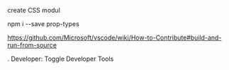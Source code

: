 create CSS modul

npm i --save prop-types


https://github.com/Microsoft/vscode/wiki/How-to-Contribute#build-and-run-from-source

.
 Developer: Toggle Developer Tools

